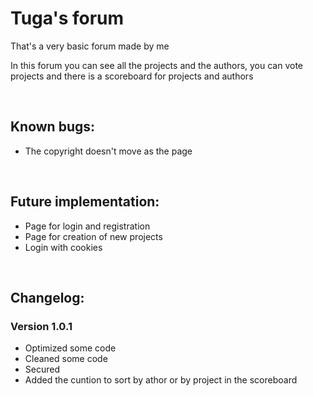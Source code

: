 # Tuga's forum
That's a very basic forum made by me

In this forum you can see all the projects and the authors, you can vote projects and there is a scoreboard for projects and authors

<br>

## **Known bugs:**
  - The copyright doesn't move as the page

<br>
  
## **Future implementation:**
  - Page for login and registration
  - Page for creation of new projects
  - Login with cookies
  
<br>

## **Changelog:**

### **Version 1.0.1**
  - Optimized some code
  - Cleaned some code
  - Secured 
  - Added the cuntion to sort by athor or by project in the scoreboard
  
